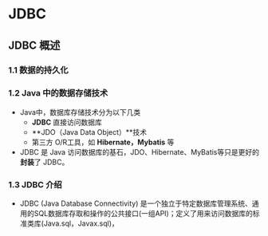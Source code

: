 # JDBC

## JDBC 概述

### 1.1 数据的持久化

### 1.2 Java 中的数据存储技术

- Java中，数据库存储技术分为以下几类
  - **JDBC** 直接访问数据库
  - **JDO（Java Data Object）**技术
  - 第三方 O/R工具，如 **Hibernate，Mybatis** 等
- JDBC 是 Java 访问数据库的基石，JDO、Hibernate、MyBatis等只是更好的**封装**了 JDBC。

### 1.3 JDBC 介绍

- JDBC (Java Database Connectivity) 是一个独立于特定数据库管理系统、通用的SQL数据库存取和操作的公共接口(一组API)；定义了用来访问数据库的标准类库(Java.sql，Javax.sql)，